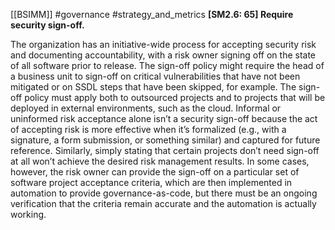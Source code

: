 [[BSIMM]] #governance #strategy_and_metrics
**[SM2.6: 65] Require security sign-off.**


The organization has an initiative-wide process for accepting security risk and documenting accountability, with a risk owner signing off on the state of all software prior to release. The sign-off policy might require the head of a business unit to sign-off on critical vulnerabilities that have not been mitigated or on SSDL steps that have been skipped, for example. The sign-off policy must apply both to outsourced projects and to projects that will be deployed in external environments, such as the cloud. Informal or uninformed risk acceptance alone isn’t a security sign-off because the act of accepting risk is more effective when it’s formalized (e.g., with a signature, a form submission, or something similar) and captured for future reference. Similarly, simply stating that certain projects don’t need sign-off at all won’t achieve the desired risk management results. In some cases, however, the risk owner can provide the sign-off on a particular set of software project acceptance criteria, which are then implemented in automation to provide governance-as-code, but there must be an ongoing verification that the criteria remain accurate and the automation is actually working.


